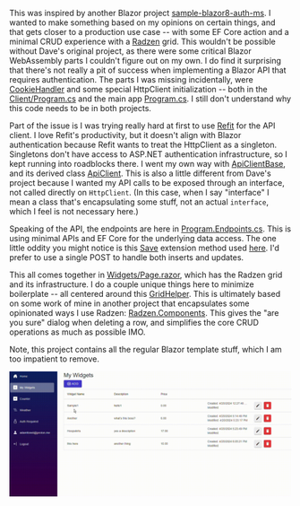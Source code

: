 This was inspired by another Blazor project [sample-blazor8-auth-ms](https://github.com/ripteqdavid/sample-blazor8-auth-ms). I wanted to make something based on my opinions on certain things, and that gets closer to a production use case -- with some EF Core action and a minimal CRUD experience with a [Radzen](https://blazor.radzen.com/) grid. This wouldn't be possible without Dave's original project, as there were some critical Blazor WebAssembly parts I couldn't figure out on my own. I do find it surprising that there's not really a pit of success when implementing a Blazor API that requires authentication. The parts I was missing incidentally, were [CookieHandler](https://github.com/adamfoneil/ApiAuthDemo/blob/master/ApiAuthDemo/ApiAuthDemo.Client/CookieHandler.cs) and some special HttpClient initialization -- both in the [Client/Program.cs](https://github.com/adamfoneil/ApiAuthDemo/blob/master/ApiAuthDemo/ApiAuthDemo.Client/Program.cs#L14-L20) and the main app [Program.cs](https://github.com/adamfoneil/ApiAuthDemo/blob/master/ApiAuthDemo/ApiAuthDemo/Program.cs#L28-L35). I still don't understand why this code needs to be in both projects.

Part of the issue is I was trying really hard at first to use [Refit](https://github.com/reactiveui/refit) for the API client. I love Refit's productivity, but it doesn't align with Blazor authentication because Refit wants to treat the HttpClient as a singleton. Singletons don't have access to ASP.NET authentication infrastructure, so I kept running into roadblocks there. I went my own way with [ApiClientBase](https://github.com/adamfoneil/ApiAuthDemo/blob/master/ApiClientBaseLibrary/ApiClientBase.cs), and its derived class [ApiClient](https://github.com/adamfoneil/ApiAuthDemo/blob/master/ApiAuthDemo/ApiAuthDemo.Client/ApiClient.cs). This is also a little different from Dave's project because I wanted my API calls to be exposed through an interface, not called directly on `HttpClient`. (In this case, when I say "interface" I mean a class that's encapsulating some stuff, not an actual `interface`, which I feel is not necessary here.)

Speaking of the API, the endpoints are here in [Program.Endpoints.cs](https://github.com/adamfoneil/ApiAuthDemo/blob/master/ApiAuthDemo/ApiAuthDemo/Program.Endpoints.cs). This is using minimal APIs and EF Core for the underlying data access. The one little oddity you might notice is this [Save](https://github.com/adamfoneil/ApiAuthDemo/blob/master/ApiAuthDemo/ApiAuthDemo/Extensions/DbSetExtensions.cs) extension method used [here](https://github.com/adamfoneil/ApiAuthDemo/blob/master/ApiAuthDemo/ApiAuthDemo/Program.Endpoints.cs#L23). I'd prefer to use a single POST to handle both inserts and updates.

This all comes together in [Widgets/Page.razor](https://github.com/adamfoneil/ApiAuthDemo/blob/master/ApiAuthDemo/ApiAuthDemo.Client/Pages/Widgets/Page.razor), which has the Radzen grid and its infrastructure. I do a couple unique things here to minimize boilerplate -- all centered around this [GridHelper](https://github.com/adamfoneil/ApiAuthDemo/blob/master/ApiAuthDemo/ApiAuthDemo.Client/Pages/Widgets/GridHelper.cs). This is ultimately based on some work of mine in another project that encapsulates some opinionated ways I use Radzen: [Radzen.Components](https://github.com/adamfoneil/LiteInvoice3/tree/master/Radzen.Components). This gives the "are you sure" dialog when deleting a row, and simplifies the core CRUD operations as much as possible IMO.

Note, this project contains all the regular Blazor template stuff, which I am too impatient to remove.

![image](widget-crud.gif)
